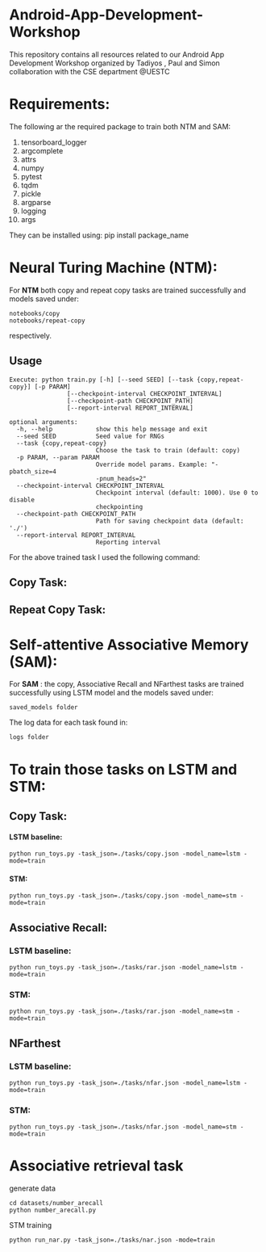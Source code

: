 # Android-App-Development-Workshop
This repository contains all resources related to our Android App Development Workshop organized by Tadiyos , Paul and Simon collaboration with the CSE department @UESTC


# Requirements:
The following ar the required package to train both NTM and SAM:
1. tensorboard_logger
2. argcomplete
3. attrs
4. numpy
5. pytest
6. tqdm
7. pickle
8. argparse 
9. logging 
10. args

 They can be installed using:
 pip install package_name

# Neural Turing Machine (NTM):
For **NTM** both copy and repeat copy tasks are trained successfully and models saved under:
```
notebooks/copy
notebooks/repeat-copy
```
respectively.


## Usage

```
Execute: python train.py [-h] [--seed SEED] [--task {copy,repeat-copy}] [-p PARAM]
                [--checkpoint-interval CHECKPOINT_INTERVAL]
                [--checkpoint-path CHECKPOINT_PATH]
                [--report-interval REPORT_INTERVAL]

optional arguments:
  -h, --help            show this help message and exit
  --seed SEED           Seed value for RNGs
  --task {copy,repeat-copy}
                        Choose the task to train (default: copy)
  -p PARAM, --param PARAM
                        Override model params. Example: "-pbatch_size=4
                        -pnum_heads=2"
  --checkpoint-interval CHECKPOINT_INTERVAL
                        Checkpoint interval (default: 1000). Use 0 to disable
                        checkpointing
  --checkpoint-path CHECKPOINT_PATH
                        Path for saving checkpoint data (default: './')
  --report-interval REPORT_INTERVAL
                        Reporting interval
```
For the above trained task I used the following command: 

## Copy Task:


## Repeat Copy Task:




# Self-attentive Associative Memory (SAM):
For **SAM** : the copy, Associative Recall and NFarthest tasks are trained  successfully using LSTM model and the models saved under:
```
saved_models folder
```
The log data for each task found in:
```
logs folder
``` 



# To train those tasks on LSTM and STM:
## Copy Task:
#### LSTM baseline:
```  
python run_toys.py -task_json=./tasks/copy.json -model_name=lstm -mode=train
```
#### STM: 
```  
python run_toys.py -task_json=./tasks/copy.json -model_name=stm -mode=train
```

## Associative Recall: 
### LSTM baseline:
``` 
python run_toys.py -task_json=./tasks/rar.json -model_name=lstm -mode=train
```
### STM: 
```  
python run_toys.py -task_json=./tasks/rar.json -model_name=stm -mode=train
```

## NFarthest 
### LSTM baseline:
``` 
python run_toys.py -task_json=./tasks/nfar.json -model_name=lstm -mode=train
```
### STM: 
```  
python run_toys.py -task_json=./tasks/nfar.json -model_name=stm -mode=train
```

# Associative retrieval task
generate data  
```
cd datasets/number_arecall
python number_arecall.py
```
STM training  
``` 
python run_nar.py -task_json=./tasks/nar.json -mode=train
```

